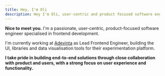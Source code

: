 ```yaml
---
title: Hey, I'm Oli
description: Hey I'm Oli, user-centric and product focused software engineer.
---
```


**Nice to meet you.** I'm a passionate, user-centric, product-focused software engineer specialised in frontend development.

I'm currently working at [Adevinta](https://adevinta.com) as Lead Frontend Engineer, building the UI, libraries and data visualisation tools for their experimentation platform.

**I take pride in building end-to-end solutions through close collaboration with product and users, with a strong focus on user experience and functionality.**
